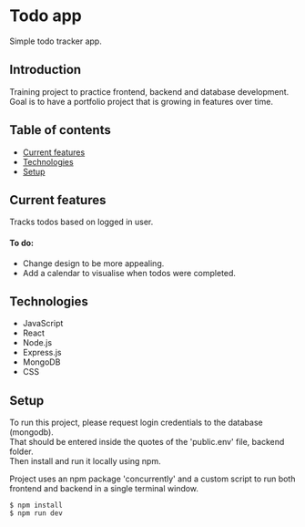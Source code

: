# Todo app
Simple todo tracker app.

## Introduction
Training project to practice frontend, backend and database development.  
Goal is to have a portfolio project that is growing in features over time.

## Table of contents
* [Current features](#current-features)
* [Technologies](#technologies)
* [Setup](#setup)

## Current features
Tracks todos based on logged in user.

#### To do:
* Change design to be more appealing.
* Add a calendar to visualise when todos were completed.

## Technologies
* JavaScript
* React
* Node.js
* Express.js
* MongoDB
* CSS

## Setup
To run this project, please request login credentials to the database (mongodb).    
That should be entered inside the quotes of the 'public.env' file, backend folder.  
Then install and run it locally using npm.  

Project uses an npm package 'concurrently' and a custom script to run both frontend and backend in a single terminal window.

```
$ npm install
$ npm run dev
```
